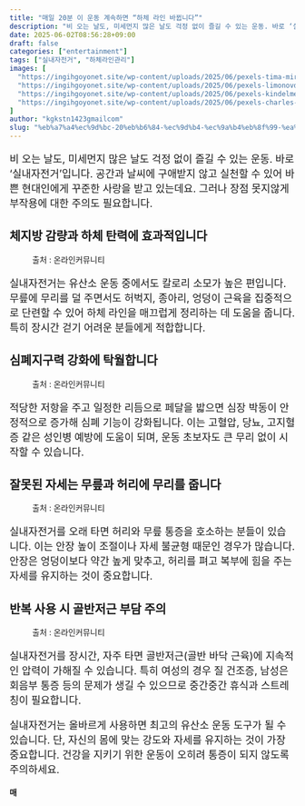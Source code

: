 ```yaml
---
title: "매일 20분 이 운동 계속하면 “하체 라인 바뀝니다”"
description: "비 오는 날도, 미세먼지 많은 날도 걱정 없이 즐길 수 있는 운동. 바로 ‘실내자전거’입니다. 공간과 날씨에 구애받지 않고 실천할 수 있어 바쁜 현대인에게 꾸준한 사랑을 받고 있는데요. 그러나 장점 못지않게 부작용에 대한 주의도 필요합니다."
date: 2025-06-02T08:56:28+09:00
draft: false
categories: ["entertainment"]
tags: ["실내자전거", "하체라인관리"]
images: [
  "https://ingihgoyonet.site/wp-content/uploads/2025/06/pexels-tima-miroshnichenko-6389499-1024x683.jpg"
  "https://ingihgoyonet.site/wp-content/uploads/2025/06/pexels-limonovdigital-8766368-820x1024.jpg"
  "https://ingihgoyonet.site/wp-content/uploads/2025/06/pexels-kindelmedia-7298893-1024x577.jpg"
  "https://ingihgoyonet.site/wp-content/uploads/2025/06/pexels-charles-parker-5859694-1024x683.jpg"
]
author: "kgkstn1423gmailcom"
slug: "%eb%a7%a4%ec%9d%bc-20%eb%b6%84-%ec%9d%b4-%ec%9a%b4%eb%8f%99-%ea%b3%84%ec%86%8d%ed%95%98%eb%a9%b4-%ed%95%98%ec%b2%b4-%eb%9d%bc%ec%9d%b8-%eb%b0%94%eb%80%9d%eb%8b%88%eb%8b%a4"
---
```


<p style="font-size:18px">비 오는 날도, 미세먼지 많은 날도 걱정 없이 즐길 수 있는 운동. 바로 ‘실내자전거’입니다. 공간과 날씨에 구애받지 않고 실천할 수 있어 바쁜 현대인에게 꾸준한 사랑을 받고 있는데요. 그러나 장점 못지않게 부작용에 대한 주의도 필요합니다.</p> <h2 >체지방 감량과 하체 탄력에 효과적입니다</h2> <figure ><img src="https://ingihgoyonet.site/wp-content/uploads/2025/06/pexels-tima-miroshnichenko-6389499-1024x683.jpg" alt="" style="aspect-ratio:16/9;object-fit:cover"/><figcaption >출처 : 온라인커뮤니티</figcaption></figure> <p style="font-size:18px">실내자전거는 유산소 운동 중에서도 칼로리 소모가 높은 편입니다. 무릎에 무리를 덜 주면서도 허벅지, 종아리, 엉덩이 근육을 집중적으로 단련할 수 있어 하체 라인을 매끄럽게 정리하는 데 도움을 줍니다. 특히 장시간 걷기 어려운 분들에게 적합합니다.</p> <h2 >심폐지구력 강화에 탁월합니다</h2> <figure ><img src="https://ingihgoyonet.site/wp-content/uploads/2025/06/pexels-limonovdigital-8766368-820x1024.jpg" alt="" style="aspect-ratio:16/9;object-fit:cover"/><figcaption >출처 : 온라인커뮤니티</figcaption></figure> <p style="font-size:18px">적당한 저항을 주고 일정한 리듬으로 페달을 밟으면 심장 박동이 안정적으로 증가해 심폐 기능이 강화됩니다. 이는 고혈압, 당뇨, 고지혈증 같은 성인병 예방에 도움이 되며, 운동 초보자도 큰 무리 없이 시작할 수 있습니다.</p> <h2 >잘못된 자세는 무릎과 허리에 무리를 줍니다</h2> <figure ><img src="https://ingihgoyonet.site/wp-content/uploads/2025/06/pexels-kindelmedia-7298893-1024x577.jpg" alt="" style="aspect-ratio:16/9;object-fit:cover"/><figcaption >출처 : 온라인커뮤니티</figcaption></figure> <p style="font-size:18px">실내자전거를 오래 타면 허리와 무릎 통증을 호소하는 분들이 있습니다. 이는 안장 높이 조절이나 자세 불균형 때문인 경우가 많습니다. 안장은 엉덩이보다 약간 높게 맞추고, 허리를 펴고 복부에 힘을 주는 자세를 유지하는 것이 중요합니다.</p> <h2 >반복 사용 시 골반저근 부담 주의</h2> <figure ><img src="https://ingihgoyonet.site/wp-content/uploads/2025/06/pexels-charles-parker-5859694-1024x683.jpg" alt="" style="aspect-ratio:16/9;object-fit:cover"/><figcaption >출처 : 온라인커뮤니티</figcaption></figure> <p style="font-size:18px">실내자전거를 장시간, 자주 타면 골반저근(골반 바닥 근육)에 지속적인 압력이 가해질 수 있습니다. 특히 여성의 경우 질 건조증, 남성은 회음부 통증 등의 문제가 생길 수 있으므로 중간중간 휴식과 스트레칭이 필요합니다.</p> <p style="font-size:18px">실내자전거는 올바르게 사용하면 최고의 유산소 운동 도구가 될 수 있습니다. 단, 자신의 몸에 맞는 강도와 자세를 유지하는 것이 가장 중요합니다. 건강을 지키기 위한 운동이 오히려 통증이 되지 않도록 주의하세요.</p> <p><strong>매</strong></p>